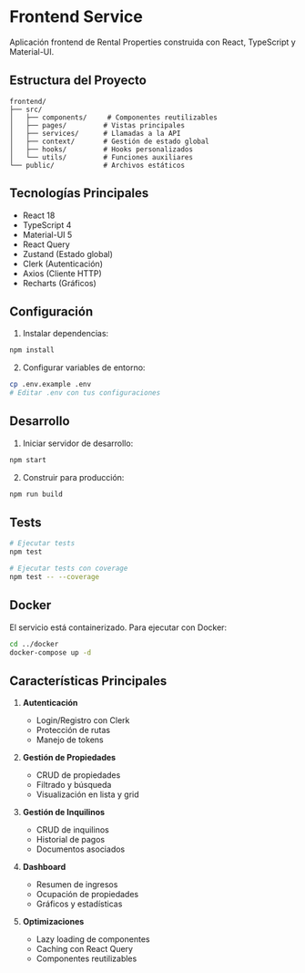 # Frontend Service

Aplicación frontend de Rental Properties construida con React, TypeScript y Material-UI.

## Estructura del Proyecto

```
frontend/
├── src/
│   ├── components/     # Componentes reutilizables
│   ├── pages/         # Vistas principales
│   ├── services/      # Llamadas a la API
│   ├── context/       # Gestión de estado global
│   ├── hooks/         # Hooks personalizados
│   └── utils/         # Funciones auxiliares
└── public/            # Archivos estáticos
```

## Tecnologías Principales

- React 18
- TypeScript 4
- Material-UI 5
- React Query
- Zustand (Estado global)
- Clerk (Autenticación)
- Axios (Cliente HTTP)
- Recharts (Gráficos)

## Configuración

1. Instalar dependencias:
```bash
npm install
```

2. Configurar variables de entorno:
```bash
cp .env.example .env
# Editar .env con tus configuraciones
```

## Desarrollo

1. Iniciar servidor de desarrollo:
```bash
npm start
```

2. Construir para producción:
```bash
npm run build
```

## Tests

```bash
# Ejecutar tests
npm test

# Ejecutar tests con coverage
npm test -- --coverage
```

## Docker

El servicio está containerizado. Para ejecutar con Docker:
```bash
cd ../docker
docker-compose up -d
```

## Características Principales

1. **Autenticación**
   - Login/Registro con Clerk
   - Protección de rutas
   - Manejo de tokens

2. **Gestión de Propiedades**
   - CRUD de propiedades
   - Filtrado y búsqueda
   - Visualización en lista y grid

3. **Gestión de Inquilinos**
   - CRUD de inquilinos
   - Historial de pagos
   - Documentos asociados

4. **Dashboard**
   - Resumen de ingresos
   - Ocupación de propiedades
   - Gráficos y estadísticas

5. **Optimizaciones**
   - Lazy loading de componentes
   - Caching con React Query
   - Componentes reutilizables
